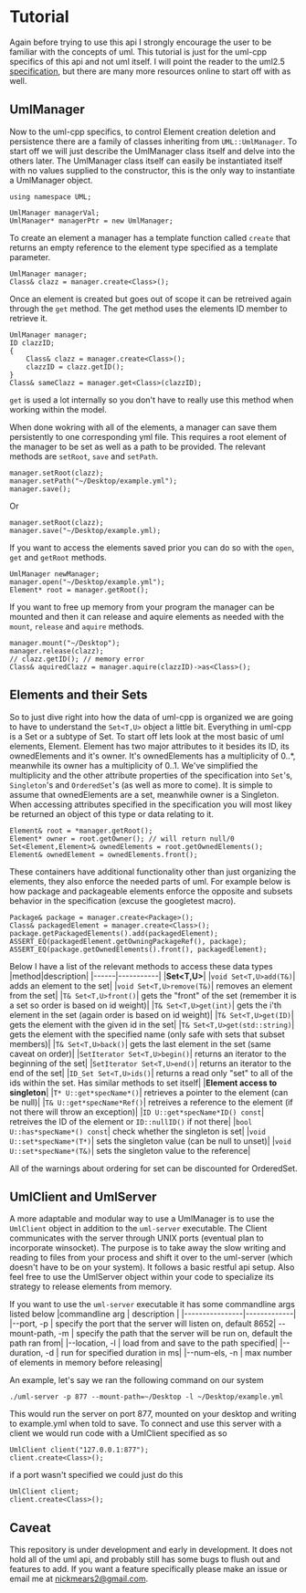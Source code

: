 # Tutorial

Again before trying to use this api I strongly encourage the user to be familiar with the concepts of uml. This tutorial is just for the uml-cpp specifics of this api and not uml itself. I will point the reader to the uml2.5 [specification](https://www.omg.org/spec/UML/2.5), but there are many more resources online to start off with as well.

## UmlManager
Now to the uml-cpp specifics, to control Element creation deletion and persistence there are a family of classes inheriting from `UML::UmlManager`. To start off we will just describe the UmlManager class itself and delve into the others later. The UmlManager class itself can easily be instantiated itself with no values supplied to the constructor, this is the only way to instantiate a UmlManager object.
```
using namespace UML;

UmlManager managerVal;
UmlManager* managerPtr = new UmlManager;
```
To create an element a manager has a template function called `create` that returns an empty reference to the element type specified as a template parameter. 
```
UmlManager manager;
Class& clazz = manager.create<Class>();
```
Once an element is created but goes out of scope it can be retreived again through the `get` method. The get method uses the elements ID member to retrieve it.
```
UmlManager manager;
ID clazzID;
{
    Class& clazz = manager.create<Class>();
    clazzID = clazz.getID();
}
Class& sameClazz = manager.get<Class>(clazzID);
```
`get` is used a lot internally so you don't have to really use this method when working within the model.

When done wokring with all of the elements, a manager can save them persistently to one corresponding yml file. This requires a root element of the manager to be set as well as a path to be provided. The relevant methods are `setRoot`, `save` and `setPath`.
```
manager.setRoot(clazz);
manager.setPath("~/Desktop/example.yml");
manager.save();
```
Or
```
manager.setRoot(clazz);
manager.save("~/Desktop/example.yml);
```
If you want to access the elements saved prior you can do so with the `open`, `get` and `getRoot` methods.
```
UmlManager newManager;
manager.open("~/Desktop/example.yml");
Element* root = manager.getRoot();
```
If you want to free up memory from your program the manager can be mounted and then it can release and aquire elements as needed with the `mount`, `release` and `aquire` methods.
```
manager.mount("~/Desktop");
manager.release(clazz);
// clazz.getID(); // memory error
Class& aquiredClazz = manager.aquire(clazzID)->as<Class>();
```

## Elements and their Sets
So to just dive right into how the data of uml-cpp is organized we are going to have to understand the `Set<T,U>` object a little bit. Everything in uml-cpp is a Set or a subtype of Set. To start off lets look at the most basic of uml elements, Element. Element has two major attributes to it besides its ID, its ownedElements and it's owner. It's ownedElements has a multiplicity of 0..*, meanwhile its owner has a multiplicity of 0..1. We've simplified the multiplicity and the other attribute properties of the specification into `Set`'s, `Singleton`'s and `OrderedSet`'s (as well as more to come). It is simple to assume that ownedElements are a set, meanwhile owner is a Singleton. When accessing attributes specified in the specification you will most likey be returned an object of this type or data relating to it.
```
Element& root = *manager.getRoot();
Element* owner = root.getOwner(); // will return null/0
Set<Element,Element>& ownedElements = root.getOwnedElements();
Element& ownedElement = ownedElements.front();
```
These containers have additional functionality other than just organizing the elements, they also enforce the needed parts of uml. For example below is how package and packageable elements enforce the opposite and subsets behavior in the specification (excuse the googletest macro).
```
Package& package = manager.create<Package>();
Class& packagedElement = manager.create<Class>();
package.getPackagedElements().add(packagedElement);
ASSERT_EQ(packagedElement.getOwningPackageRef(), package);
ASSERT_EQ(package.getOwnedElements().front(), packagedElement);
```
Below I have a list of the relevant methods to access these data types
|method|description|
|------|-----------|
|**Set<T,U>**|
|`void Set<T,U>add(T&)`| adds an element to the set|
|`void Set<T,U>remove(T&)`| removes an element from the set|
|`T& Set<T,U>front()`| gets the "front" of the set (remember it is a set so order is based on id weight)|
|`T& Set<T,U>get(int)`| gets the i'th element in the set (again order is based on id weight)|
|`T& Set<T,U>get(ID)`| gets the element with the given id in the set|
|`T& Set<T,U>get(std::string)`| gets the element with the specified name (only safe with sets that subset members)|
|`T& Set<T,U>back()`| gets the last element in the set (same caveat on order)|
|`SetIterator Set<T,U>begin()`| returns an iterator to the beginning of the set|
|`SetIterator Set<T,U>end()`| returns an iterator to the end of the set|
|`ID_Set Set<T,U>ids()`| returns a read only "set" to all of the ids within the set. Has similar methods to set itself|
|**Element access to singleton**|
|`T* U::get*specName*()`| retrieves a pointer to the element (can be null)|
|`T& U::get*specName*Ref()`| retreives a reference to the element (if not there will throw an exception)|
|`ID U::get*specName*ID() const`| retreives the ID of the element or `ID::nullID()` if not there|
|`bool U::has*specName*() const`| check whether the singleton is set|
|`void U::set*specName*(T*)`| sets the singleton value (can be null to unset)|
|`void U::set*specName*(T&)`| sets the singleton value to the reference|

All of the warnings about ordering for set can be discounted for OrderedSet.

## UmlClient and UmlServer
A more adaptable and modular way to use a UmlManager is to use the `UmlClient` object in addition to the `uml-server` executable. The Client communicates with the server through UNIX ports (eventual plan to incorporate winsocket). The purpose is to take away the slow writing and reading to files from your process and shift it over to the uml-server (which doesn't have to be on your system). It follows a basic restful api setup. Also feel free to use the UmlServer object within your code to specialize its strategy to release elements from memory. 

If you want to use the `uml-server` executable it has some commandline args listed below
|commandline arg | description |
|----------------|-------------|
|--port, -p | specify the port that the server will listen on, default 8652|
 --mount-path, -m | specify the path that the server will be run on, default the path ran from|
 |--location, -l | load from and save to the path specified|
 |--duration, -d | run for specified duration in ms|
 |--num-els, -n | max number of elements in memory before releasing|

 An example, let's say we ran the following command on our system
 ```
 ./uml-server -p 877 --mount-path=~/Desktop -l ~/Desktop/example.yml
 ```
 This would run the server on port 877, mounted on your desktop and writing to example.yml when told to save. To connect and use this server with a client we would run code with a UmlClient specified as so
 ```
 UmlClient client("127.0.0.1:877");
 client.create<Class>();
 ```
 if a port wasn't specified we could just do this
 ```
 UmlClient client;
 client.create<Class>();
 ```
 ## Caveat
 This repository is under development and early in development. It does not hold all of the uml api, and probably still has some bugs to flush out and features to add. If you want a feature specifically please make an issue or email me at nickmears2@gmail.com.